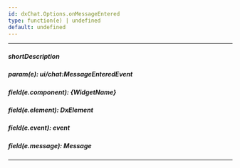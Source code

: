 ```yaml
---
id: dxChat.Options.onMessageEntered
type: function(e) | undefined
default: undefined
---
```

---
##### shortDescription
<!-- Description goes here -->

##### param(e): ui/chat:MessageEnteredEvent
<!-- Description goes here -->

##### field(e.component): {WidgetName}
<!-- Description goes here -->

##### field(e.element): DxElement
<!-- Description goes here -->

##### field(e.event): event
<!-- Description goes here -->

##### field(e.message): Message
<!-- Description goes here -->

---
<!-- Description goes here -->